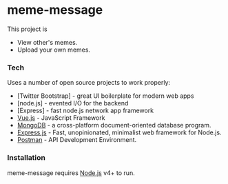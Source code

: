# meme-message

This project is
  - View other's memes.
  - Upload your own memes.

### Tech

Uses a number of open source projects to work properly:

* [Twitter Bootstrap] - great UI boilerplate for modern web apps
* [node.js] - evented I/O for the backend
* [Express] - fast node.js network app framework
* [Vue.js](https://vuejs.org/) - JavaScript Framework
* [MongoDB](https://www.mongodb.com/) -  a cross-platform document-oriented database program. 
* [Express.js](https://expressjs.com/) -  Fast, unopinionated, minimalist web framework for Node.js.
* [Postman](https://www.getpostman.com/) -  API Development Environment.

### Installation

meme-message requires [Node.js](https://nodejs.org/) v4+ to run.
